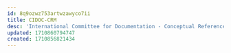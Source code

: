 ```yaml
---
id: 8q9ozwz753artwzawyco7ii
title: CIDOC-CRM
desc: 'International Committee for Documentation - Conceptual Reference Model is a theoretical and practical tool for information integration in the field of cultural heritage'
updated: 1710860794747
created: 1710856821434
---
```

